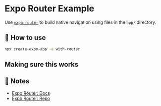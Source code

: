 # Expo Router Example

Use [`expo-router`](https://expo.github.io/router) to build native navigation using files in the `app/` directory.

## 🚀 How to use

```sh
npx create-expo-app -e with-router
```
## Making sure this works

## 📝 Notes

- [Expo Router: Docs](https://expo.github.io/router)
- [Expo Router: Repo](https://github.com/expo/router)
